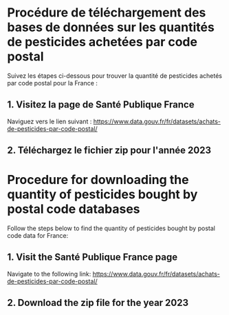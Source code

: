 # Procédure de téléchargement des bases de données sur les quantités de pesticides achetées par code postal  

Suivez les étapes ci-dessous pour trouver la quantité de pesticides achetés par code postal pour la France :
## 1.	Visitez la page de Santé Publique France
Naviguez vers le lien suivant :
https://www.data.gouv.fr/fr/datasets/achats-de-pesticides-par-code-postal/

## 2.	Téléchargez le fichier zip pour l'année 2023



# Procedure for downloading the quantity of pesticides bought by postal code databases  

Follow the steps below to find the quantity of pesticides bought by postal code data for France:
## 1.	Visit the Santé Publique France page
Navigate to the following link:
https://www.data.gouv.fr/fr/datasets/achats-de-pesticides-par-code-postal/

## 2.	Download the zip file for the year 2023

